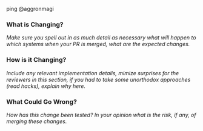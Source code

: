 ping @aggronmagi

### What is Changing?

_Make sure you spell out in as much detail as necessary what will happen to which systems when your PR is merged, 
what are the expected changes._

### How is it Changing?

_Include any relevant implementation details, mimize surprises for the reviewers in this section, if you had to take some 
unorthodox approaches (read hacks), explain why here._

### What Could Go Wrong?

_How has this change been tested? In your opinion what is the risk, if any, of merging these changes._
